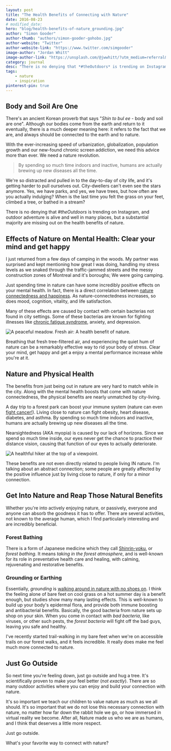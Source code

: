 ```yaml
---
layout: post
title: "The Health Benefits of Connecting with Nature"
date: 2016-08-23
# modified_date: 
hero: "blog/health-benefits-of-nature_grounding.jpg"
author: "Simon Gooder"
author-thumb: "authors/simon-gooder-gohobo.jpg"
author-website: "Twitter"
author-website-link: "https://www.twitter.com/simgooder"
image-author: "Jordan Whitt"
image-author-link: "https://unsplash.com/@jwwhitt/?utm_medium=referral&utm_source=gohobo.co"
category: journal
desc: "There is no denying that *#theOutdoors* is trending on Instagram, but a substantial majority are missing out on the health benefits of nature."
tags: 
    - nature
    - inspiration
pinterest-pin: true
---
```


## Body and Soil Are One

There's an ancient Korean proverb that says "*Shin to bul ee* - body and soil are one". Although our bodies come from the earth and return to it eventually, there is a much deeper meaning here: it refers to the fact that we are, and always should be connected to the earth and to nature. 

With the ever-increasing speed of urbanization, globalization, population growth and our new-found chronic screen addiction, we need this advice more than ever. We need a nature revolution.  

> By spending so much time indoors and inactive, humans are actually brewing up new diseases all the time. 

We're so distracted and pulled in to the day-to-day of city life, and it's getting harder to pull ourselves out. City-dwellers can't even see the stars anymore. Yes, we have parks, and yes, we have trees, but how often are you actually indulging? When is the last time you felt the grass on your feet, climbed a tree, or bathed in a stream?

There is no denying that *#theOutdoors* is trending on Instagram, and outdoor adventure is alive and well in many places, but a substantial majority are missing out on the health benefits of nature.  


## Effects of Nature on Mental Health: Clear your mind and get happy

I just returned from a few days of camping in the woods. My partner was surprised and kept mentioning how great I was doing, handling my stress levels as we snaked through the traffic-jammed streets and the messy construction zones of Montreal and it's boroughs; We were going camping.  

Just spending time in nature can have some incredibly positive effects on your mental health. In fact, there is a direct correlation between [nature connectedness and happiness](http://www.ncbi.nlm.nih.gov/pubmed/25249992). As nature-connectedness increases, so does mood, cognition, vitality, and life satisfaction.  

Many of these effects are caused by contact with certain bacterias not found in city settings. Some of these bacterias are known for fighting illnesses like [chronic fatigue syndrome](http://www.ncbi.nlm.nih.gov/pubmed/12699726), anxiety, and depression. 

![A peaceful meadow. Fresh air: A health benefit of nature.](/assets/img/blog/health-benefits-of-nature_meadow.jpg)

Breathing that fresh tree-filtered air, and experiencing the quiet hum of nature can be a remarkably effective way to rid your body of stress. Clear your mind, get happy and get a enjoy a mental performance increase while you're at it.


## Nature and Physical Health

The benefits from just being out in nature are very hard to match while in the city. Along with the mental health boosts that come with nature connectedness, the physical benefits are nearly unmatched by city-living. 

A day trip to a forest park can boost your immune system (nature can even [fight cancer!](http://www.ncbi.nlm.nih.gov/pubmed/20487629)). Living close to nature can fight obesity, heart disease, diabetes, and asthma. By spending so much time indoors and inactive, humans are actually brewing up new diseases all the time. 

Nearsightedness (AKA myopia) is caused by our lack of horizons. Since we spend so much time inside, our eyes never get the chance to practice their distance vision, causing that function of our eyes to actually deteriorate.

![A healthful hiker at the top of a viewpoint.](/assets/img/blog/health-benefits-of-nature_hiking.jpg)

These benefits are not even directly related to people living IN nature. I'm talking about an abstract connection; some people are greatly affected by the positive influence just by living close to nature, if only for a minor connection.

## Get Into Nature and Reap Those Natural Benefits

Whether you're into actively enjoying nature, or passively, everyone and anyone can absorb the goodness it has to offer. There are several activities, not known to the average human, which I find particularly interesting and are incredibly beneficial.

### Forest Bathing
There is a form of Japanese medicine which they call [Shinrin-yoku](http://www.shinrin-yoku.org/shinrin-yoku.html), or *forest bathing*. It means *taking in the forest atmosphere*, and is well-known for its role in preventative health care and healing, with calming, rejuvenating and restorative benefits.

### Grounding or Earthing
Essentially, *grounding* is [walking around in nature with no shoes on](http://www.theglobeandmail.com/life/health-and-fitness/fitness/earthing-bare-feet-and-solid-ground-can-add-up-to-good-health/article12573997/). I think the feeling alone of bare feet on cool grass on a hot summer day is a benefit enough, but studies show many many lasting effects. This is well-known to build up your body's epidermal flora, and provide both immune boosting and antibacterial benefits. Basically, the good bacteria from nature sets up shop on your skin. When you come in contact with *bad bacteria*, like viruses, or other such pests, the *forest bacteria* will fight off the bad guys, leaving you safe and healthy.

I've recently started trail-walking in my bare feet when we're on accessible trails on our forest walks, and it feels incredible. It really does make me feel much more connected to nature.



## Just Go Outside

So next time you're feeling down, just go outside and hug a tree. It's scientifically proven to make your feel better (*not exactly*). There are so many outdoor activities where you can enjoy and build your connection with nature.

It's so important we teach our children to value nature as much as we all should. It's so important that we do not lose this necessary connection with nature, no matter how far down the rabbit hole we go, or how immersed in virtual reality we become. After all, Nature made us who we are as humans, and I think that deserves a little more respect. 

Just go outside.

What's your favorite way to connect with nature?